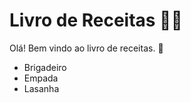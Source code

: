 
# Livro de Receitas 👨‍🍳

 Olá! Bem vindo ao livro de receitas. 👋

 - Brigadeiro
 - Empada
 - Lasanha
 
